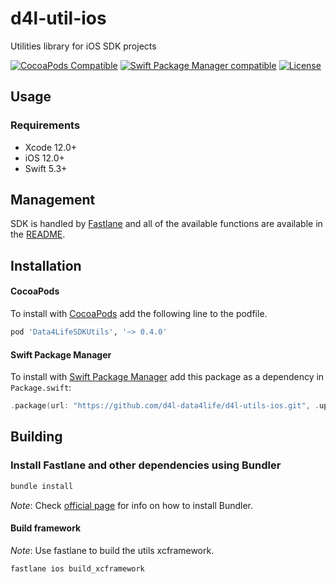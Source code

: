 # d4l-util-ios
Utilities library for iOS SDK projects

[![CocoaPods Compatible](https://img.shields.io/badge/pod-v0.4.0-blue.svg)](https://github.com/CocoaPods/CocoaPods)
[![Swift Package Manager compatible](https://img.shields.io/badge/SPM-compatible-brightgreen.svg?style=flat&colorA=28a745&&colorB=4E4E4E)](https://github.com/apple/swift-package-manager)
[![License](https://img.shields.io/badge/license-PRIVATE-blue.svg)](https://github.com/d4l-data4life/d4l-utils-ios/blob/main/LICENSE)

## Usage
### Requirements
* Xcode 12.0+
* iOS 12.0+
* Swift 5.3+

## Management
SDK is handled by [Fastlane](https://fastlane.tools/) and all of the available functions are available in the [README](fastlane/README.md).

## Installation

#### CocoaPods

To install with [CocoaPods](https://cocoapods.org/) add the following line to the podfile.

```ruby
pod 'Data4LifeSDKUtils', '~> 0.4.0'
```

#### Swift Package Manager

To install with [Swift Package Manager](https://swift.org/package-manager/) add this package as a dependency in `Package.swift`:

```swift
.package(url: "https://github.com/d4l-data4life/d4l-utils-ios.git", .upToNextMinor(from: "0.4.0"))
```

## Building

### Install Fastlane and other dependencies using Bundler

```sh
bundle install
```
*Note*: Check [official page](https://bundler.io/) for info on how to install Bundler.

#### Build framework
*Note*: Use fastlane to build the utils xcframework.
```sh
fastlane ios build_xcframework
```
